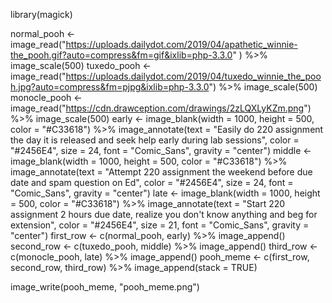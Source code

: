 library(magick)

normal_pooh <- image_read("https://uploads.dailydot.com/2019/04/apathetic_winnie-the_pooh.gif?auto=compress&fm=gif&ixlib=php-3.3.0"
) %>%
image_scale(500)
tuxedo_pooh <- image_read("https://uploads.dailydot.com/2019/04/tuxedo_winnie_the_pooh.jpg?auto=compress&fm=pjpg&ixlib=php-3.3.0") %>%
image_scale(500)
monocle_pooh <- image_read("https://cdn.drawception.com/drawings/2zLQXLyKZm.png") %>%
image_scale(500)
early <- image_blank(width = 1000,
height = 500,
color = "#C33618") %>%
                         image_annotate(text = "Easily do 220 assignment the day it is released and seek help early during lab sessions",
                                        color = "#2456E4",
                                        size = 24,
                                        font = "Comic_Sans",
                                        gravity = "center")
                         middle <- image_blank(width = 1000,
                                                  height = 500,
                                                  color = "#C33618") %>%
                           image_annotate(text = "Attempt 220 assignment the weekend before due date and spam question on Ed",
                                          color = "#2456E4",
                                          size = 24,
                                          font = "Comic_Sans",
                                          gravity = "center")
                         late <- image_blank(width = 1000,
                                                height = 500,
                                                color = "#C33618") %>%
                           image_annotate(text = "Start 220 assignment 2 hours due date, realize you don't know anything and beg for extension",
                                          color = "#2456E4",
                                          size = 21,
                                          font = "Comic_Sans",
                                          gravity = "center")
                         first_row <- c(normal_pooh, early) %>%
                           image_append()
                         second_row <- c(tuxedo_pooh, middle) %>%
                           image_append()
                         third_row <- c(monocle_pooh, late) %>%
                           image_append()
pooh_meme <- c(first_row, second_row, third_row) %>%
              image_append(stack = TRUE)
  
image_write(pooh_meme, "pooh_meme.png")
